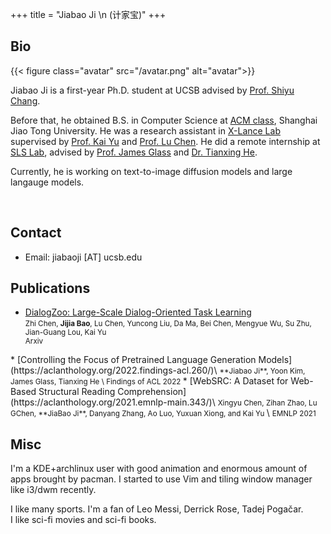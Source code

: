 +++
title = "Jiabao Ji \n (计家宝)"
+++

## Bio

{{< figure class="avatar" src="/avatar.png" alt="avatar">}}

Jiabao Ji is a first-year Ph.D. student at UCSB advised by [Prof. Shiyu Chang](https://code-terminator.github.io).

Before that, he obtained B.S. in Computer Science at [ACM class](https://acm.sjtu.edu.cn/home), Shanghai Jiao Tong University. He was a research assistant in [X-Lance Lab](https://x-lance.sjtu.edu.cn/en) supervised by [Prof. Kai Yu](https://x-lance.sjtu.edu.cn/en/members/kai_yu) and [Prof. Lu Chen](https://coai-sjtu.github.io). He did a remote internship at [SLS Lab](http://groups.csail.mit.edu/sls/), advised by [Prof. James Glass](http://groups.csail.mit.edu/sls/people/glass.shtml) and [Dr. Tianxing He](https://people.csail.mit.edu/cloudygoose/).

Currently, he is working on text-to-image diffusion models and large langauge models.

<br/>


## Contact

* Email: jiabaoji [AT] ucsb.edu

## Publications

* [DialogZoo: Large-Scale Dialog-Oriented Task Learning](https://arxiv.org/abs/2205.12662)\
<small> Zhi Chen, **Jijia Bao**, Lu Chen, Yuncong Liu, Da Ma, Bei Chen, Mengyue Wu, Su Zhu, Jian-Guang Lou, Kai Yu \
Arxiv
</small>
* [Controlling the Focus of Pretrained Language Generation Models](https://aclanthology.org/2022.findings-acl.260/)\
<small> **Jiabao Ji**, Yoon Kim, James Glass, Tianxing He \
Findings of ACL 2022
</small>
* [WebSRC: A Dataset for Web-Based Structural Reading Comprehension](https://aclanthology.org/2021.emnlp-main.343/)\
<small>Xingyu Chen, Zihan Zhao, Lu GChen, **JiaBao Ji**, Danyang Zhang, Ao Luo, Yuxuan Xiong, and Kai Yu </small> \
<small>EMNLP 2021 </small>


## Misc
I'm a KDE+archlinux user with good animation and enormous amount of apps brought by pacman. I started to use Vim and tiling window manager like i3/dwm recently.

I like many sports. I'm a fan of Leo Messi, Derrick Rose, Tadej Pogačar.\
I like sci-fi movies and sci-fi books.
